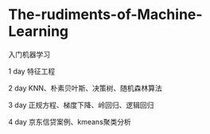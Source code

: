 # The-rudiments-of-Machine-Learning
入门机器学习

1 day
特征工程

2 day
KNN、朴素贝叶斯、决策树、随机森林算法

3 day
正规方程、梯度下降、岭回归、逻辑回归

4 day
京东信贷案例、kmeans聚类分析
